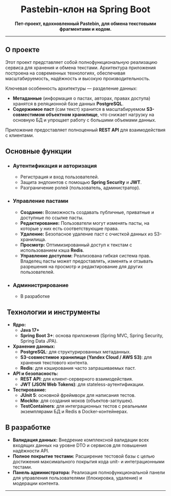 <div align="center">
  <h1>Pastebin-клон на Spring Boot</h1>
  <p>
    <strong>Пет-проект, вдохновленный Pastebin, для обмена текстовыми фрагментами и кодом.</strong>
  </p>
</div>

---

##  О проекте

Этот проект представляет собой полнофункциональную реализацию сервиса для хранения и обмена текстами. Архитектура приложения построена на современных технологиях, обеспечивая масштабируемость, надёжность и высокую производительность.

Ключевая особенность архитектуры — разделение данных:
- **Метаданные** (информация о пастах, авторах, правах доступа) хранятся в реляционной базе данных **PostgreSQL**.
- **Содержимое паст** (сам текст) хранится в масштабируемом **S3-совместимом объектном хранилище**, что снижает нагрузку на основную БД и упрощает работу с большими объемами данных.

Приложение предоставляет полноценный **REST API** для взаимодействия с клиентами.

##  Основные функции

*   ### Аутентификация и авторизация
    *   Регистрация и вход пользователей.
    *   Защита эндпоинтов с помощью **Spring Security** и **JWT**.
    *   Разграничение ролей (пользователь, администратор).

*   ### Управление пастами
    *   **Создание:** Возможность создавать публичные, приватные и доступные по ссылке пасты.
    *   **Редактирование:** Пользователи могут изменять пасты, на которые у них есть соответствующие права.
    *   **Удаление:** Безопасное удаление паст с очисткой данных из S3-хранилища.
    *   **Просмотр:** Оптимизированный доступ к текстам с использованием кэша **Redis**.
    *   **Управление доступом:** Реализована гибкая система прав. Владелец пасты может предоставлять, изменять и отзывать разрешения на просмотр и редактирование для других пользователей.

*   ### Администрирование
    *   В разработке

## ️ Технологии и инструменты

*   **Ядро:**
    *   **Java 17+**
    *   **Spring Boot 3+**: основа приложения (Spring MVC, Spring Security, Spring Data JPA).
*   **Хранение данных:**
    *   **PostgreSQL**: для структурированных метаданных.
    *   **S3-совместимое хранилище (Yandex Cloud / AWS S3)**: для хранения текстового контента.
    *   **Redis**: для кэширования часто запрашиваемых паст.
*   **API и безопасность:**
    *   **REST API**: для клиент-серверного взаимодействия.
    *   **JWT (JSON Web Tokens)**: для stateless-аутентификации.
*   **Тестирование:**
    *   **JUnit 5**: основной фреймворк для написания тестов.
    *   **Mockito**: для создания моков (объектов-заглушек).
    *   **TestContainers**: для интеграционных тестов с реальными экземплярами БД и Redis в Docker-контейнерах.
##  В разработке

-   **Валидация данных:** Внедрение комплексной валидации всех входящих данных на уровне DTO и сервисов для повышения надёжности API.
-   **Полное покрытие тестами:** Расширение тестовой базы с целью достижения максимального покрытия кода unit- и интеграционными тестами.
-   **Панель администратора:** Реализация полнофункциональной панели для управления пользователями (блокировка, удаление) и модерации контента.
---